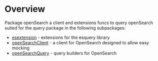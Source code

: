 # Overview

Package openSearch a client and extensions funcs to query openSearch suited for the query package in the following
subpackages:

* [esextension](esextension/README.md) - extensions for the esquery library
* [openSearchClient](openSearchClient/README.md) - a client for OpenSearch designed to allow easy mocking
* [openSearchQuery](openSearchQuery/README.md) - query builders for OpenSearch


